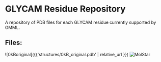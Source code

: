# GLYCAM Residue Repository
A repository of PDB files for each GLYCAM residue currently supported by GMML.
## Files:
![0kBoriginal]({{'structures/0kB_original.pdb' | relative_url }})
![MolStar](https://molstar.org/viewer/?structure-url=https://glycam-web.github.io/glycamResidues.io/structures/0kB_original.pdb&structure-url-format=pdb)

